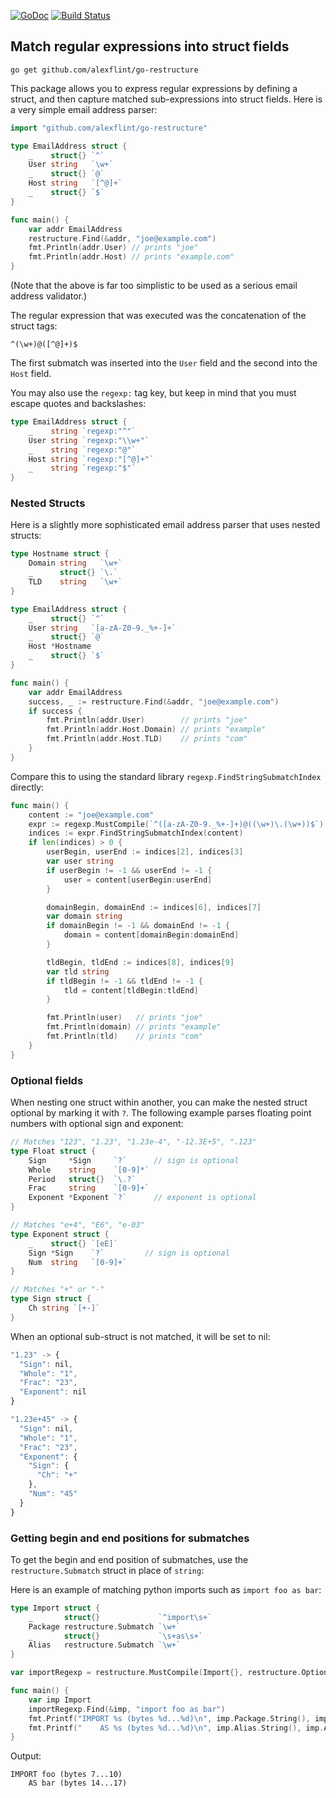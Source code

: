 [![GoDoc](https://godoc.org/github.com/alexflint/go-restructure?status.svg)](https://godoc.org/github.com/alexflint/go-restructure)
[![Build Status](https://travis-ci.org/alexflint/go-restructure.svg?branch=master)](https://travis-ci.org/alexflint/go-restructure)

## Match regular expressions into struct fields

```shell
go get github.com/alexflint/go-restructure
```

This package allows you to express regular expressions by defining a struct, and then capture matched sub-expressions into struct fields. Here is a very simple email address parser:

```go
import "github.com/alexflint/go-restructure"

type EmailAddress struct {
	_    struct{} `^`
	User string   `\w+`
	_    struct{} `@`
	Host string   `[^@]+`
	_    struct{} `$`
}

func main() {
	var addr EmailAddress
	restructure.Find(&addr, "joe@example.com")
	fmt.Println(addr.User) // prints "joe"
	fmt.Println(addr.Host) // prints "example.com"
}
```
(Note that the above is far too simplistic to be used as a serious email address validator.)

The regular expression that was executed was the concatenation of the struct tags:

```
^(\w+)@([^@]+)$
```

The first submatch was inserted into the `User` field and the second into the `Host` field.

You may also use the `regexp:` tag key, but keep in mind that you must escape quotes and backslashes:

```go
type EmailAddress struct {
	_    string `regexp:"^"`
	User string `regexp:"\\w+"`
	_    string `regexp:"@"`
	Host string `regexp:"[^@]+"`
	_    string `regexp:"$"`
}
```

### Nested Structs

Here is a slightly more sophisticated email address parser that uses nested structs:

```go
type Hostname struct {
	Domain string   `\w+`
	_      struct{} `\.`
	TLD    string   `\w+`
}

type EmailAddress struct {
	_    struct{} `^`
	User string   `[a-zA-Z0-9._%+-]+`
	_    struct{} `@`
	Host *Hostname
	_    struct{} `$`
}

func main() {
	var addr EmailAddress
	success, _ := restructure.Find(&addr, "joe@example.com")
	if success {
		fmt.Println(addr.User)        // prints "joe"
		fmt.Println(addr.Host.Domain) // prints "example"
		fmt.Println(addr.Host.TLD)    // prints "com"
	}
}
```

Compare this to using the standard library `regexp.FindStringSubmatchIndex` directly:

```go
func main() {
	content := "joe@example.com"
	expr := regexp.MustCompile(`^([a-zA-Z0-9._%+-]+)@((\w+)\.(\w+))$`)
	indices := expr.FindStringSubmatchIndex(content)
	if len(indices) > 0 {
		userBegin, userEnd := indices[2], indices[3]
		var user string
		if userBegin != -1 && userEnd != -1 {
			user = content[userBegin:userEnd]
		}

		domainBegin, domainEnd := indices[6], indices[7]
		var domain string
		if domainBegin != -1 && domainEnd != -1 {
			domain = content[domainBegin:domainEnd]
		}

		tldBegin, tldEnd := indices[8], indices[9]
		var tld string
		if tldBegin != -1 && tldEnd != -1 {
			tld = content[tldBegin:tldEnd]
		}

		fmt.Println(user)   // prints "joe"
		fmt.Println(domain) // prints "example"
		fmt.Println(tld)    // prints "com"
	}
}
```

### Optional fields

When nesting one struct within another, you can make the nested struct optional by marking it with `?`. The following example parses floating point numbers with optional sign and exponent:

```go
// Matches "123", "1.23", "1.23e-4", "-12.3E+5", ".123"
type Float struct {
	Sign     *Sign     `?`      // sign is optional
	Whole    string    `[0-9]*`
	Period   struct{}  `\.?`
	Frac     string    `[0-9]+`
	Exponent *Exponent `?`      // exponent is optional
}

// Matches "e+4", "E6", "e-03"
type Exponent struct {
	_    struct{} `[eE]`
	Sign *Sign    `?`         // sign is optional
	Num  string   `[0-9]+`
}

// Matches "+" or "-"
type Sign struct {
	Ch string `[+-]`
}
```

When an optional sub-struct is not matched, it will be set to nil:

```javascript
"1.23" -> {
  "Sign": nil,
  "Whole": "1",
  "Frac": "23",
  "Exponent": nil
}

"1.23e+45" -> {
  "Sign": nil,
  "Whole": "1",
  "Frac": "23",
  "Exponent": {
    "Sign": {
      "Ch": "+"
    },
    "Num": "45"
  }
}
```

### Getting begin and end positions for submatches

To get the begin and end position of submatches, use the `restructure.Submatch` struct in place of `string`:

Here is an example of matching python imports such as `import foo as bar`:

```go
type Import struct {
	_       struct{}             `^import\s+`
	Package restructure.Submatch `\w+`
	_       struct{}             `\s+as\s+`
	Alias   restructure.Submatch `\w+`
}

var importRegexp = restructure.MustCompile(Import{}, restructure.Options{})

func main() {
	var imp Import
	importRegexp.Find(&imp, "import foo as bar")
	fmt.Printf("IMPORT %s (bytes %d...%d)\n", imp.Package.String(), imp.Package.Begin, imp.Package.End)
	fmt.Printf("    AS %s (bytes %d...%d)\n", imp.Alias.String(), imp.Alias.Begin, imp.Alias.End)
}
```
Output:
```
IMPORT foo (bytes 7...10)
    AS bar (bytes 14...17)
```
